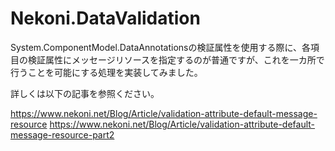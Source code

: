 # Nekoni.DataValidation

System.ComponentModel.DataAnnotationsの検証属性を使用する際に、各項目の検証属性にメッセージリソースを指定するのが普通ですが、これを一カ所で行うことを可能にする処理を実装してみました。

詳しくは以下の記事を参照ください。

https://www.nekoni.net/Blog/Article/validation-attribute-default-message-resource
https://www.nekoni.net/Blog/Article/validation-attribute-default-message-resource-part2
